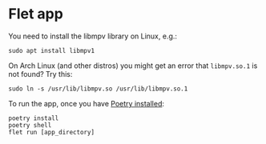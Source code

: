 # Flet app

You need to install the libmpv library on Linux, e.g.:

`sudo apt install libmpv1`

On Arch Linux (and other distros) you might get an error that `libmpv.so.1` is not found? Try this:

`sudo ln -s /usr/lib/libmpv.so /usr/lib/libmpv.so.1`

To run the app, once you have [Poetry installed](https://python-poetry.org):

```
poetry install
poetry shell
flet run [app_directory]
```